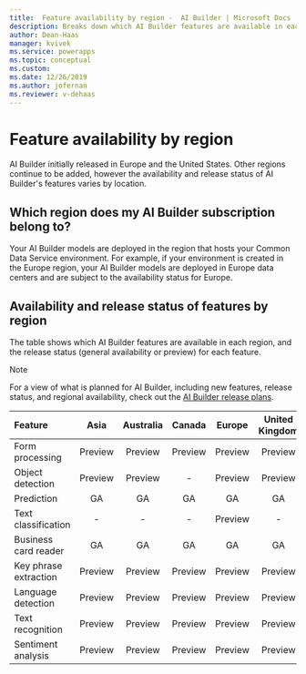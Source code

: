```yaml
---
title:  Feature availability by region -  AI Builder | Microsoft Docs
description: Breaks down which AI Builder features are available in each region. Lists the release status for each feature by region.
author: Dean-Haas
manager: kvivek
ms.service: powerapps
ms.topic: conceptual
ms.custom: 
ms.date: 12/26/2019
ms.author: jofernan
ms.reviewer: v-dehaas
---
```


# Feature availability by region

AI Builder initially released in Europe and the United States. Other regions continue to be added, however the availability and release status of AI Builder's features varies by location.

## Which region does my AI Builder subscription belong to?

Your AI Builder models are deployed in the region that hosts your Common Data Service environment. For example, if your environment is created in the Europe region, your AI Builder models are deployed in Europe data centers and are subject to the availability status for Europe.  

## Availability and release status of features by region

The table shows which AI Builder features are available in each region, and the release status (general availability or preview) for each feature.  

> [!NOTE]
> For a view of what is planned for AI Builder, including new features, release status, and regional availability, check out the [AI Builder release plans](https://go.microsoft.com/fwlink/?linkid=2102828).


|Feature |Asia |Australia |Canada |Europe |United Kingdom  |United States |
|:-------|:-------:|:-------:|:-------:|:-------:|:-------:|:-------:|
|Form processing |Preview |Preview |Preview |Preview |Preview |Preview |
|Object detection|Preview |Preview |-|Preview |Preview |Preview |
|Prediction|GA|GA|GA|GA|GA|GA|
|Text classification|-|-|-|Preview |-|Preview |
|Business card reader    |GA|GA |GA|GA|GA |GA|
|Key phrase extraction |Preview|Preview |Preview |Preview |Preview |Preview |
|Language detection |Preview |Preview |Preview |Preview |Preview |Preview |
|Text recognition   |Preview |Preview |Preview |Preview |Preview |Preview |
|Sentiment analysis |Preview |Preview |Preview |Preview |Preview |Preview |


